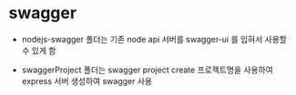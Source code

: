 # swagger

- nodejs-swagger 폴더는 기존 node api 서버를 swagger-ui 를 입혀서 사용할 수 있게 함

- swaggerProject 폴더는 swagger project create 프로젝트명을 사용하여 express 서버 생성하여 swagger 사용
